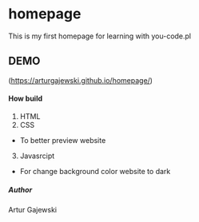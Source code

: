 # homepage
This is my first homepage for learning with you-code.pl

## DEMO
(https://arturgajewski.github.io/homepage/)

#### How build

1. HTML
2. CSS
- To better preview website
3. Javasrcipt
- For change background color website to dark

##### Author
Artur Gajewski
